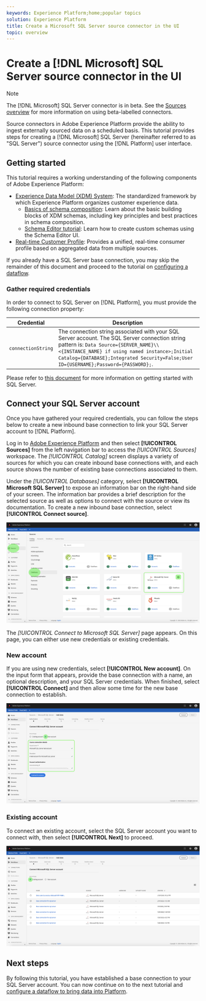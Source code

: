 ```yaml
---
keywords: Experience Platform;home;popular topics
solution: Experience Platform
title: Create a Microsoft SQL Server source connector in the UI
topic: overview
---
```


# Create a [!DNL Microsoft] SQL Server source connector in the UI

> [!NOTE]
> The [!DNL Microsoft] SQL Server connector is in beta. See the [Sources overview](../../../../home.md#terms-and-conditions) for more information on using beta-labelled connectors.

Source connectors in Adobe Experience Platform provide the ability to ingest externally sourced data on a scheduled basis. This tutorial provides steps for creating a [!DNL Microsoft] SQL Server (hereinafter referred to as "SQL Server") source connector using the [!DNL Platform] user interface.

## Getting started

This tutorial requires a working understanding of the following components of Adobe Experience Platform:

*   [Experience Data Model (XDM) System](../../../../../xdm/home.md): The standardized framework by which Experience Platform organizes customer experience data.
    *   [Basics of schema composition](../../../../../xdm/schema/composition.md): Learn about the basic building blocks of XDM schemas, including key principles and best practices in schema composition.
    *   [Schema Editor tutorial](../../../../../xdm/tutorials/create-schema-ui.md): Learn how to create custom schemas using the Schema Editor UI.
*   [Real-time Customer Profile](../../../../../profile/home.md): Provides a unified, real-time consumer profile based on aggregated data from multiple sources.

If you already have a SQL Server base connection, you may skip the remainder of this document and proceed to the tutorial on [configuring a dataflow](../../dataflow/databases.md).

### Gather required credentials

In order to connect to SQL Server on [!DNL Platform], you must provide the following connection property:

| Credential | Description |
| ---------- | ----------- |
| `connectionString` | The connection string associated with your SQL Server account. The SQL Server connection string pattern is: `Data Source={SERVER_NAME}\\<{INSTANCE_NAME} if using named instance>;Initial Catalog={DATABASE};Integrated Security=False;User ID={USERNAME};Password={PASSWORD};`. |

Please refer to [this document](https://docs.microsoft.com/en-us/dotnet/framework/data/adonet/sql/authentication-in-sql-server) for more information on getting started with SQL Server.

## Connect your SQL Server account

Once you have gathered your required credentials, you can follow the steps below to create a new inbound base connection to link your SQL Server account to [!DNL Platform].

Log in to <a href="https://platform.adobe.com" target="_blank">Adobe Experience Platform</a> and then select **[!UICONTROL Sources]** from the left navigation bar to access the *[!UICONTROL Sources]* workspace. The *[!UICONTROL Catalog]* screen displays a variety of sources for which you can create inbound base connections with, and each source shows the number of existing base connections associated to them.

Under the *[!UICONTROL Databases]* category, select **[!UICONTROL Microsoft SQL Server]** to expose an information bar on the right-hand side of your screen. The information bar provides a brief description for the selected source as well as options to connect with the source or view its documentation. To create a new inbound base connection, select **[!UICONTROL Connect source]**. 

![](../../../../images/tutorials/create/microsoft-sql-server/catalog.png)

The *[!UICONTROL Connect to Microsoft SQL Server]* page appears. On this page, you can either use new credentials or existing credentials.

### New account

If you are using new credentials, select **[!UICONTROL New account]**. On the input form that appears, provide the base connection with a name, an optional description, and your SQL Server credentials. When finished, select **[!UICONTROL Connect]** and then allow some time for the new base connection to establish.

![](../../../../images/tutorials/create/microsoft-sql-server/new.png)

### Existing account

To connect an existing account, select the SQL Server account you want to connect with, then select **[!UICONTROL Next]** to proceed.

![](../../../../images/tutorials/create/microsoft-sql-server/existing.png)

## Next steps

By following this tutorial, you have established a base connection to your SQL Server account. You can now continue on to the next tutorial and [configure a dataflow to bring data into Platform](../../dataflow/databases.md).